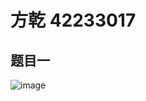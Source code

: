 # 方乾 42233017

## 题目一

![image](https://github.com/user-attachments/assets/8e307798-ba48-4492-b7d4-3dff25585cb1)

